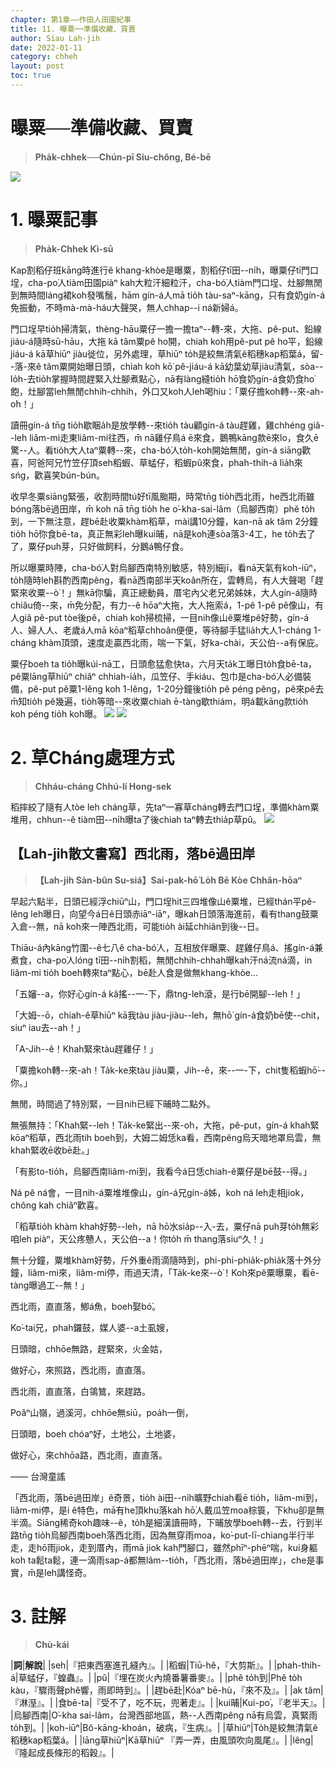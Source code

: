 ```yaml
---
chapter: 第1章——作田人田園紀事
title: 11. 曝粟──準備收藏、買賣
author: Siau Lah-jih
date: 2022-01-11
category: chheh
layout: post
toc: true
---
```


# 曝粟──準備收藏、買賣
> **Pha̍k-chhek──Chún-pī Siu-chông, Bé-bē**

![](../too5/04/4-3-6.大耙.jpg)
# 1. 曝粟記事
> **Pha̍k-Chhek Kì-sū**

Kap割稻仔班kāng時進行ê khang-khòe是曝粟，割稻仔tī田--ni̍h，曝粟仔tī門口埕，cha-po͘人tiàm田園piàⁿ kah大粒汗細粒汗，cha-bó͘人tiàm門口埕、灶腳無閒到無時間láng裙koh發嘴鬚，hām gín-á人mā tio̍h tàu-saⁿ-kāng，只有食奶gín-á免振動，不時mà-mà-háu大聲哭，無人chhap--i ná新婦á。

門口埕早tio̍h掃清氣，thèng-hāu粟仔一擔一擔taⁿ--轉-來，大拖、pê-put、鉛線jiáu-á隨時sū-hāu，大拖 kā tâm粟pê ho͘開，chiah koh用pê-put pê ho͘平，鉛線jiáu-á kā草hiūⁿ jiàu徙位，另外處理，草hiūⁿ to̍h是絞無清氣ê稻穗kap稻葉á，留--落-來ê tâm粟開始曝日頭，chiah koh kō͘ pê-jiáu-á kā幼葉幼草jiàu清氣，sòa--lo̍h-去tio̍h掌握時間趕緊入灶腳煮點心，nā有làng縫tio̍h hō͘食奶gín-á食奶食ho͘飽，灶腳當leh無閒chhih-chhih，外口又koh人leh喝hiu：「粟仔擔koh轉--來-ah-o͘h！」

讀冊gín-á tn̄g tio̍h歇睏a̍h是放學轉--來tio̍h tàu顧gín-á tàu趕雞，雞chhéng giâ--leh liâm-mi走東liâm-mi往西，m̄ nā雞仔鳥á ē來食，鵝鴨kāng款ē來lo，食久ē驚--人。看tio̍h大人taⁿ粟轉--來，cha-bó͘人to̍h-koh開始無閒，gín-á siāng歡喜，阿爸阿兄竹笠仔頂seh稻蝦、草蜢仔，稻蝦pû來食，phah-thih-á lia̍h來sńg，歡喜笑bún-bún。

收早冬粟siāng緊張，收割時間tú好tī風颱期，時常tn̄g tio̍h西北雨，he西北雨雖bóng落bē過田岸，m̄ koh nā tn̄g tio̍h he o͘-kha-sai-lâm（烏腳西南）phĕ to̍h到，一下無注意，趕bē赴收粟khàm稻草，mài講10分鐘，kan-nā ak tâm 2分鐘tio̍h hō͘你食bē-ta，真正無彩leh曝kui晡，nā是koh連sòa落3-4工，he to̍h去了了，粟仔puh芽，只好做飼料，分鵝á鴨仔食。

所以曝粟時陣，cha-bó͘人對烏腳西南特別敏感，特別細jī，看nā天氣有koh-iūⁿ，to̍h隨時leh斟酌西南pêng，看nā西南部半天koân所在，雲轉烏，有人大聲喝「趕緊來收粟--ò͘！」無kā你騙，真正總動員，厝宅內父老兄弟姊妹，大人gín-á隨時chiâu倚--來，m̄免分配，有力--ê hōaⁿ大拖，大人拖索á，1-pê 1-pê pê像山，有人giâ pê-put tòe後pê，chiah koh掃梳掃，一目nih像山ê粟堆pê好勢，gín-á人、婦人人、老歲á人mā kōaⁿ稻草chhoân便便，等待腳手猛lia̍h大人1-cháng 1-cháng khàm頂頭，速度走贏西北雨，喘一下氣，好ka-chài，天公伯--a有保庇。

粟仔boeh ta tio̍h曝kúi-nā工，日頭愈猛愈快ta，六月天ta̍k工曝日to̍h食bē-ta，pê粟lāng草hiūⁿ chiâⁿ chhiah-ia̍h，瓜笠仔、手kiáu、包巾是cha-bó͘人必備裝備，pê-put pê粟1-lêng koh 1-lêng，1-20分鐘後tio̍h pê péng pêng，pê來pê去m̄知tio̍h pê幾遍，tio̍h等暗--來收粟chiah ē-tàng歇thiám，明á載kāng款tio̍h koh péng tio̍h koh曝。
![](../too5/04/4-1-2.稻蝦.jpg)
![](../too5/04/4-1-3.拍鐵仔.jpg)

# 2. 草Cháng處理方式
> **Chháu-cháng Chhú-lí Hong-sek**

稻摔絞了隨有人tòe leh cháng草，先taⁿ一寡草cháng轉去門口埕，準備khàm粟堆用，chhun--ê tiàm田--ni̍h曝ta了後chiah taⁿ轉去thia̍p草pû。
![](../too5/04/4-2-1.草總.jpg)

## 【Lah-jih散文書寫】西北雨，落bē過田岸
> **【Lah-jih Sàn-bûn Su-siá】Sai-pak-hō͘ Lo̍h Bē Kòe Chhân-hōaⁿ**

早起六點半，日頭已經浮chiūⁿ山，門口埕hit三四堆像山ê粟堆，已經thán平pê-lêng leh曝日，向望今á日ê日頭赤iāⁿ-iāⁿ，曝kah日頭落海進前，看有thang鼓粟入倉--無，nā koh來一陣西北雨，可能tio̍h ài延chhiân到後--日。

Thiāu-á內kāng竹圍--ê七八ê cha-bó͘人，互相放伴曝粟、趕雞仔鳥á、搖gín-á兼煮食，cha-po͘人lóng tī田--ni̍h割稻，無閒chhih-chhah曝kah汗ná流ná滴，in liâm-mi tio̍h boeh轉來taⁿ點心，bē赴人食是做無khang-khòe…

「五嬸--a，你好心gín-á kâ搖--一-下，鼎tng-leh滾，是行bē開腳--leh！」

「大姆--ō，chiah-ê草hiūⁿ kā我tàu jiàu-jiàu--leh，無hō͘ gín-á食奶bē使--chit，siuⁿ iau去--ah！」

「A-Jih--ê！Khah緊來tàu趕雞仔！」

「粟擔koh轉--來-ah！Ta̍k-ke來tàu jiàu粟，Jih--ê，來--一-下，chit隻稻蝦hō͘--你。」

無閒，時間過了特別緊，一目nih已經下晡時二點外。

無張無持：「Khah緊--leh！Ta̍k-ke緊出--來-o͘h，大拖，pê-put，gín-á khah緊kōaⁿ稻草，西北雨tih boeh到，大姆二姆恁ka看，西南pêng烏天暗地罩烏雲，無khah緊收ē收bē赴。」

「有影to-tio̍h，烏腳西南liâm-mi到，我看今á日恁chiah-ê粟仔是bē鼓--得。」

Ná pê ná會，一目nih-á粟堆堆像山，gín-á兄gín-á姊，koh ná leh走相jiok，chông kah chiâⁿ歡喜。

「稻草tio̍h khàm khah好勢--leh，nā hō͘水sia̍p--入-去，粟仔nā puh芽to̍h無彩咱leh piàⁿ，天公疼戇人，天公伯--a！你to̍h m̄ thang落siuⁿ久！」

無十分鐘，粟堆khàm好勢，斤外重ê雨滴隨時到，phi-phi-phia̍k-phia̍k落十外分鐘，liâm-mi來，liâm-mi停，雨過天清，「Ta̍k-ke來--ò͘！Koh來pê粟曝粟，看ē-tàng曝過工--無！」

西北雨，直直落，鯽á魚，boeh娶bó͘。

Ko͘-tai兄，phah鑼鼓，媒人婆--a土虱嫂，

日頭暗，chhōe無路，趕緊來，火金姑，

做好心，來照路，西北雨，直直落。

西北雨，直直落，白鴒鷥，來趕路。

Poâⁿ山嶺，過溪河，chhōe無siū，poa̍h一倒，

日頭暗，boeh chóaⁿ好，土地公，土地婆，

做好心，來chhōa路，西北雨，直直落。

—— 台灣童謠

「西北雨，落bē過田岸」ê奇景，tio̍h ài田--ni̍h曠野chiah看ē tio̍h，liâm-mi到，liâm-mi停，是i ê特色，mā有he頂khu落kah hō͘人戴瓜笠moa棕簑，下khu卻是無半滴。Siāng稀奇koh趣味--ê，to̍h是細漢讀冊時，下晡放學boeh轉--去，行到半路tn̄g tio̍h烏腳西南boeh落西北雨，因為無穿雨moa，ko͘-put-lī-chiang半行半走，走hō͘雨jiok，走到厝內，雨mā jiok kah門腳口，雖然phīⁿ-phēⁿ喘，kui身軀koh ta鬆ta鬆，連一滴雨sap-á都無lâm--tio̍h，「西北雨，落bē過田岸」，che是事實，m̄是leh講怪奇。

# 3. 註解
> **Chù-kái**

|**詞**|**解說**|
|seh|『把東西塞進孔縫內』。|
|稻蝦|Tiū-hê，『大剪斯』。|
|phah-thih-á|草蜢仔，『蝗蟲』。|
|pû|『埋在炭火內燒番薯番麥』。|
|phĕ to̍h到|Phĕ to̍h kàu，『驟雨聲phĕ響，雨即時到』。|
|趕bē赴|Kóaⁿ bē-hù，『來不及』。|
|ak tâm|『淋溼』。|
|食bē-ta|『受不了，吃不玩，兜著走』。|
|kui晡|Kui-po͘，『老半天』。|
|烏腳西南|O͘-kha sai-lâm，台灣西部地區，熱--人西南pêng nā有烏雲，真緊雨to̍h到。|
|koh-iūⁿ|Bô-kāng-khoán，破病，『生病』。|
|草hiūⁿ|To̍h是絞無清氣ê稻穗kap稻葉á。|
|lāng草hiūⁿ|Kā草hiūⁿ 『弄一弄，由風頭吹向風尾』。|
|lêng|『隆起成長條形的稻穀』。|

